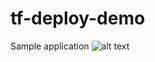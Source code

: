 # tf-deploy-demo

Sample application
![alt text](https://github.com/consciousconsumers/tf-deploy-demo/blob/main/BasicInfraDiagram.png?raw=true)
